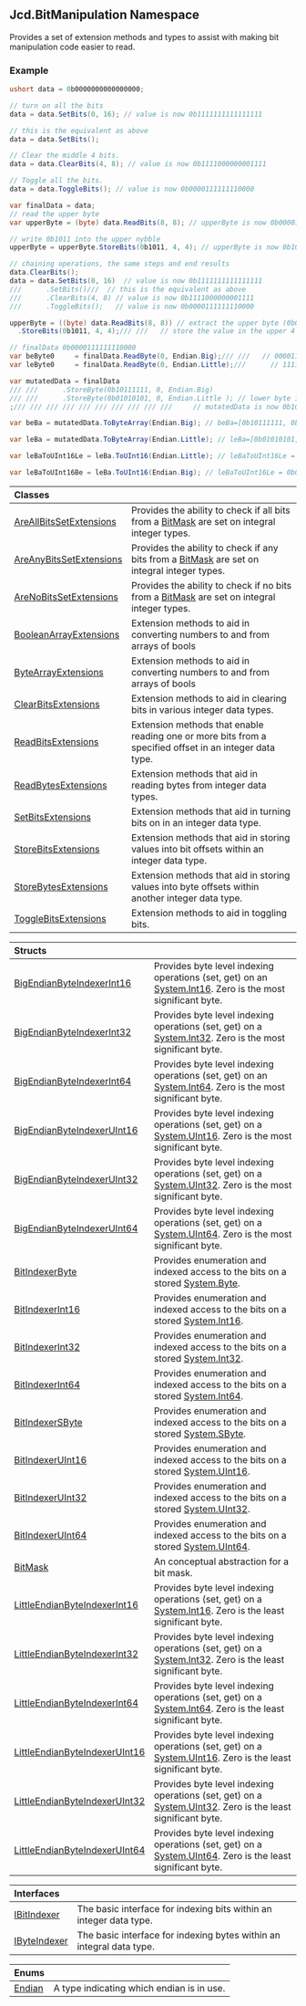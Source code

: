 ## Jcd.BitManipulation Namespace

Provides a set of extension methods and types to assist with
making bit manipulation code easier to read.

### Example

```csharp
ushort data = 0b0000000000000000;

// turn on all the bits
data = data.SetBits(0, 16); // value is now 0b1111111111111111

// this is the equivalent as above
data = data.SetBits();

// Clear the middle 4 bits.
data = data.ClearBits(4, 8); // value is now 0b1111000000001111

// Toggle all the bits.
data = data.ToggleBits(); // value is now 0b0000111111110000

var finalData = data;
// read the upper byte
var upperByte = (byte) data.ReadBits(8, 8); // upperByte is now 0b00001111

// write 0b1011 into the upper nybble
upperByte = upperByte.StoreBits(0b1011, 4, 4); // upperByte is now 0b10111111

// chaining operations, the same steps and end results
data.ClearBits();
data = data.SetBits(0, 16)  // value is now 0b1111111111111111
///      .SetBits()///  // this is the equivalent as above
///      .ClearBits(4, 8) // value is now 0b1111000000001111
///      .ToggleBits();   // value is now 0b0000111111110000

upperByte = ((byte) data.ReadBits(8, 8)) // extract the upper byte (0b00001111)
  .StoreBits(0b1011, 4, 4);/// ///   // store the value in the upper 4 bits, now upperByte is now 0b10111111

// finalData 0b0000111111110000
var beByte0     = finalData.ReadByte(0, Endian.Big);/// ///   // 00001111
var leByte0     = finalData.ReadByte(0, Endian.Little);///      // 11110000

var mutatedData = finalData
/// ///      .StoreByte(0b10111111, 0, Endian.Big)
/// ///      .StoreByte(0b01010101, 0, Endian.Little ); // lower byte is now 0b01010101
;/// /// /// /// /// /// /// /// /// ///     // mutatedData is now 0b1011111101010101

var beBa = mutatedData.ToByteArray(Endian.Big); // beBa=[0b10111111, 0b01010101]

var leBa = mutatedData.ToByteArray(Endian.Little); // leBa=[0b01010101, 0b10111111]

var leBaToUInt16Le = leBa.ToUInt16(Endian.Little); // leBaToUInt16Le = 0b1011111101010101

var leBaToUInt16Be = leBa.ToUInt16(Endian.Big); // leBaToUInt16Le = 0b0101010110111111
```

| Classes | |
| :--- | :--- |
| [AreAllBitsSetExtensions](Jcd.BitManipulation.AreAllBitsSetExtensions.md 'Jcd.BitManipulation.AreAllBitsSetExtensions') | Provides the ability to check if all bits from a [BitMask](Jcd.BitManipulation.BitMask.md 'Jcd.BitManipulation.BitMask') are set on integral integer types. |
| [AreAnyBitsSetExtensions](Jcd.BitManipulation.AreAnyBitsSetExtensions.md 'Jcd.BitManipulation.AreAnyBitsSetExtensions') | Provides the ability to check if any bits from a [BitMask](Jcd.BitManipulation.BitMask.md 'Jcd.BitManipulation.BitMask') are set on integral integer types. |
| [AreNoBitsSetExtensions](Jcd.BitManipulation.AreNoBitsSetExtensions.md 'Jcd.BitManipulation.AreNoBitsSetExtensions') | Provides the ability to check if no bits from a [BitMask](Jcd.BitManipulation.BitMask.md 'Jcd.BitManipulation.BitMask') are set on integral integer types. |
| [BooleanArrayExtensions](Jcd.BitManipulation.BooleanArrayExtensions.md 'Jcd.BitManipulation.BooleanArrayExtensions') | Extension methods to aid in converting numbers to and from arrays of bools |
| [ByteArrayExtensions](Jcd.BitManipulation.ByteArrayExtensions.md 'Jcd.BitManipulation.ByteArrayExtensions') | Extension methods to aid in converting numbers to and from arrays of bools |
| [ClearBitsExtensions](Jcd.BitManipulation.ClearBitsExtensions.md 'Jcd.BitManipulation.ClearBitsExtensions') | Extension methods to aid in clearing bits in various integer data types. |
| [ReadBitsExtensions](Jcd.BitManipulation.ReadBitsExtensions.md 'Jcd.BitManipulation.ReadBitsExtensions') | Extension methods that enable reading one or more bits from a specified offset in an integer data type. |
| [ReadBytesExtensions](Jcd.BitManipulation.ReadBytesExtensions.md 'Jcd.BitManipulation.ReadBytesExtensions') | Extension methods that aid in reading bytes from integer data types. |
| [SetBitsExtensions](Jcd.BitManipulation.SetBitsExtensions.md 'Jcd.BitManipulation.SetBitsExtensions') | Extension methods that aid in turning bits on in an integer data type. |
| [StoreBitsExtensions](Jcd.BitManipulation.StoreBitsExtensions.md 'Jcd.BitManipulation.StoreBitsExtensions') | Extension methods that aid in storing values into bit offsets within an integer data type. |
| [StoreBytesExtensions](Jcd.BitManipulation.StoreBytesExtensions.md 'Jcd.BitManipulation.StoreBytesExtensions') | Extension methods that aid in storing values into byte offsets within another integer data type. |
| [ToggleBitsExtensions](Jcd.BitManipulation.ToggleBitsExtensions.md 'Jcd.BitManipulation.ToggleBitsExtensions') | Extension methods to aid in toggling bits. |

| Structs | |
| :--- | :--- |
| [BigEndianByteIndexerInt16](Jcd.BitManipulation.BigEndianByteIndexerInt16.md 'Jcd.BitManipulation.BigEndianByteIndexerInt16') | Provides byte level indexing operations (set, get) on an [System.Int16](https://docs.microsoft.com/en-us/dotnet/api/System.Int16 'System.Int16'). Zero is the most significant byte. |
| [BigEndianByteIndexerInt32](Jcd.BitManipulation.BigEndianByteIndexerInt32.md 'Jcd.BitManipulation.BigEndianByteIndexerInt32') | Provides byte level indexing operations (set, get) on a [System.Int32](https://docs.microsoft.com/en-us/dotnet/api/System.Int32 'System.Int32'). Zero is the most significant byte. |
| [BigEndianByteIndexerInt64](Jcd.BitManipulation.BigEndianByteIndexerInt64.md 'Jcd.BitManipulation.BigEndianByteIndexerInt64') | Provides byte level indexing operations (set, get) on an [System.Int64](https://docs.microsoft.com/en-us/dotnet/api/System.Int64 'System.Int64'). Zero is the most significant byte. |
| [BigEndianByteIndexerUInt16](Jcd.BitManipulation.BigEndianByteIndexerUInt16.md 'Jcd.BitManipulation.BigEndianByteIndexerUInt16') | Provides byte level indexing operations (set, get) on a [System.UInt16](https://docs.microsoft.com/en-us/dotnet/api/System.UInt16 'System.UInt16'). Zero is the most significant byte. |
| [BigEndianByteIndexerUInt32](Jcd.BitManipulation.BigEndianByteIndexerUInt32.md 'Jcd.BitManipulation.BigEndianByteIndexerUInt32') | Provides byte level indexing operations (set, get) on a [System.UInt32](https://docs.microsoft.com/en-us/dotnet/api/System.UInt32 'System.UInt32'). Zero is the most significant byte. |
| [BigEndianByteIndexerUInt64](Jcd.BitManipulation.BigEndianByteIndexerUInt64.md 'Jcd.BitManipulation.BigEndianByteIndexerUInt64') | Provides byte level indexing operations (set, get) on a [System.UInt64](https://docs.microsoft.com/en-us/dotnet/api/System.UInt64 'System.UInt64'). Zero is the most significant byte. |
| [BitIndexerByte](Jcd.BitManipulation.BitIndexerByte.md 'Jcd.BitManipulation.BitIndexerByte') | Provides enumeration and indexed access to the bits on a stored [System.Byte](https://docs.microsoft.com/en-us/dotnet/api/System.Byte 'System.Byte'). |
| [BitIndexerInt16](Jcd.BitManipulation.BitIndexerInt16.md 'Jcd.BitManipulation.BitIndexerInt16') | Provides enumeration and indexed access to the bits on a stored [System.Int16](https://docs.microsoft.com/en-us/dotnet/api/System.Int16 'System.Int16'). |
| [BitIndexerInt32](Jcd.BitManipulation.BitIndexerInt32.md 'Jcd.BitManipulation.BitIndexerInt32') | Provides enumeration and indexed access to the bits on a stored [System.Int32](https://docs.microsoft.com/en-us/dotnet/api/System.Int32 'System.Int32'). |
| [BitIndexerInt64](Jcd.BitManipulation.BitIndexerInt64.md 'Jcd.BitManipulation.BitIndexerInt64') | Provides enumeration and indexed access to the bits on a stored [System.Int64](https://docs.microsoft.com/en-us/dotnet/api/System.Int64 'System.Int64'). |
| [BitIndexerSByte](Jcd.BitManipulation.BitIndexerSByte.md 'Jcd.BitManipulation.BitIndexerSByte') | Provides enumeration and indexed access to the bits on a stored [System.SByte](https://docs.microsoft.com/en-us/dotnet/api/System.SByte 'System.SByte'). |
| [BitIndexerUInt16](Jcd.BitManipulation.BitIndexerUInt16.md 'Jcd.BitManipulation.BitIndexerUInt16') | Provides enumeration and indexed access to the bits on a stored [System.UInt16](https://docs.microsoft.com/en-us/dotnet/api/System.UInt16 'System.UInt16'). |
| [BitIndexerUInt32](Jcd.BitManipulation.BitIndexerUInt32.md 'Jcd.BitManipulation.BitIndexerUInt32') | Provides enumeration and indexed access to the bits on a stored [System.UInt32](https://docs.microsoft.com/en-us/dotnet/api/System.UInt32 'System.UInt32'). |
| [BitIndexerUInt64](Jcd.BitManipulation.BitIndexerUInt64.md 'Jcd.BitManipulation.BitIndexerUInt64') | Provides enumeration and indexed access to the bits on a stored [System.UInt64](https://docs.microsoft.com/en-us/dotnet/api/System.UInt64 'System.UInt64'). |
| [BitMask](Jcd.BitManipulation.BitMask.md 'Jcd.BitManipulation.BitMask') | An conceptual abstraction for a bit mask. |
| [LittleEndianByteIndexerInt16](Jcd.BitManipulation.LittleEndianByteIndexerInt16.md 'Jcd.BitManipulation.LittleEndianByteIndexerInt16') | Provides byte level indexing operations (set, get) on a [System.Int16](https://docs.microsoft.com/en-us/dotnet/api/System.Int16 'System.Int16'). Zero is the least significant byte. |
| [LittleEndianByteIndexerInt32](Jcd.BitManipulation.LittleEndianByteIndexerInt32.md 'Jcd.BitManipulation.LittleEndianByteIndexerInt32') | Provides byte level indexing operations (set, get) on a [System.Int32](https://docs.microsoft.com/en-us/dotnet/api/System.Int32 'System.Int32'). Zero is the least significant byte. |
| [LittleEndianByteIndexerInt64](Jcd.BitManipulation.LittleEndianByteIndexerInt64.md 'Jcd.BitManipulation.LittleEndianByteIndexerInt64') | Provides byte level indexing operations (set, get) on a [System.Int64](https://docs.microsoft.com/en-us/dotnet/api/System.Int64 'System.Int64'). Zero is the least significant byte. |
| [LittleEndianByteIndexerUInt16](Jcd.BitManipulation.LittleEndianByteIndexerUInt16.md 'Jcd.BitManipulation.LittleEndianByteIndexerUInt16') | Provides byte level indexing operations (set, get) on a [System.UInt16](https://docs.microsoft.com/en-us/dotnet/api/System.UInt16 'System.UInt16'). Zero is the least significant byte. |
| [LittleEndianByteIndexerUInt32](Jcd.BitManipulation.LittleEndianByteIndexerUInt32.md 'Jcd.BitManipulation.LittleEndianByteIndexerUInt32') | Provides byte level indexing operations (set, get) on a [System.UInt32](https://docs.microsoft.com/en-us/dotnet/api/System.UInt32 'System.UInt32'). Zero is the least significant byte. |
| [LittleEndianByteIndexerUInt64](Jcd.BitManipulation.LittleEndianByteIndexerUInt64.md 'Jcd.BitManipulation.LittleEndianByteIndexerUInt64') | Provides byte level indexing operations (set, get) on a [System.UInt64](https://docs.microsoft.com/en-us/dotnet/api/System.UInt64 'System.UInt64'). Zero is the least significant byte. |

| Interfaces | |
| :--- | :--- |
| [IBitIndexer](Jcd.BitManipulation.IBitIndexer.md 'Jcd.BitManipulation.IBitIndexer') | The basic interface for indexing bits within an integer data type. |
| [IByteIndexer](Jcd.BitManipulation.IByteIndexer.md 'Jcd.BitManipulation.IByteIndexer') | The basic interface for indexing bytes within an integral data type. |

| Enums | |
| :--- | :--- |
| [Endian](Jcd.BitManipulation.Endian.md 'Jcd.BitManipulation.Endian') | A type indicating which endian is in use. |
